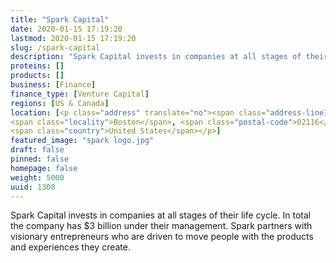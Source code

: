 ```yaml
---
title: "Spark Capital"
date: 2020-01-15 17:19:20
lastmod: 2020-01-15 17:19:20
slug: /spark-capital
description: "Spark Capital invests in companies at all stages of their life cycle. In total the company has $3 billion under their management. Spark partners with visionary entrepreneurs who are driven to move people with the products and experiences they create."
proteins: []
products: []
business: [Finance]
finance_type: [Venture Capital]
regions: [US & Canada]
location: [<p class="address" translate="no"><span class="address-line1">Newbury Street</span><br>
<span class="locality">Boston</span>, <span class="postal-code">02116</span><br>
<span class="country">United States</span></p>]
featured_image: "spark logo.jpg"
draft: false
pinned: false
homepage: false
weight: 5000
uuid: 1308
---
```

<p>Spark Capital invests in companies at all stages of their life cycle. In total the company has $3 billion under their management. Spark partners with visionary entrepreneurs who are driven to move people with the products and experiences they create.</p>
